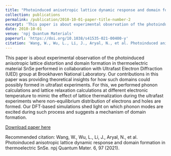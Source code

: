```yaml
---
title: "Photoinduced anisotropic lattice dynamic response and domain formation in thermoelectric SnSe"
collection: publications
permalink: /publication/2010-10-01-paper-title-number-2
excerpt: 'This paper is about experimental observation of the photoinduced anisotropic lattice distortion and domain formation in thermoelectric material SnSe.'
date: 2010-10-01
venue: 'npj Quantum Materials'
paperurl: 'https://doi.org/10.1038/s41535-021-00400-y'
citation: 'Wang, W., Wu, L., Li, J., Aryal, N., et al. Photoinduced anisotropic lattice dynamic response and domain formation in thermoelectric SnSe. npj Quantum Mater. 6, 97 (2021).'
---
```


This paper is about experimental observation of the photoinduced anisotropic lattice distortion and domain formation in thermoelectric material SnSe performed in collaboration with Ultrafast Electron Diffraction (UED) group at Brookhaven National Laboratory.
Our contributions in this paper was providing theoretical insights for how such domains could possibly formed in ultrafast experiments.
For this, we performed phonon calculations and lattice relaxation calculations at different electronic temperature to mimic the effect of lattice thermalization during the ultrafast experiments where non-equilibrium distribution of electrons and holes are formed. Our DFT-based simulations shed light on which phonon modes are excited during such process and suggests a mechanism of domain formation.


[Download paper here](http://academicpages.github.io/files/paper2.pdf)

Recommended citation: Wang, W., Wu, L., Li, J., Aryal, N., et al. Photoinduced anisotropic lattice dynamic response and domain formation in thermoelectric SnSe. npj Quantum Mater. 6, 97 (2021).
